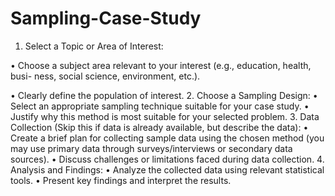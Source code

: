 # Sampling-Case-Study


1. Select a Topic or Area of Interest:

• Choose a subject area relevant to your interest (e.g., education, health, busi-
ness, social science, environment, etc.).

• Clearly define the population of interest.
2. Choose a Sampling Design:
• Select an appropriate sampling technique suitable for your case study.
• Justify why this method is most suitable for your selected problem.
3. Data Collection (Skip this if data is already available, but describe the
data):
• Create a brief plan for collecting sample data using the chosen method (you
may use primary data through surveys/interviews or secondary data sources).
• Discuss challenges or limitations faced during data collection.
4. Analysis and Findings:
• Analyze the collected data using relevant statistical tools.
• Present key findings and interpret the results.
